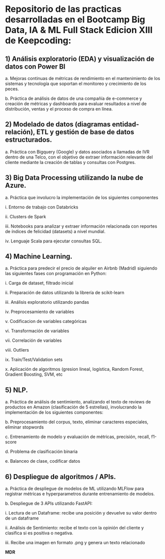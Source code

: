 
# Repositorio de las practicas desarrolladas en el Bootcamp Big Data, IA & ML Full Stack Edicion XIII de Keepcoding:

## 1)	Análisis exploratorio (EDA) y visualización de datos con Power BI

  a.	Mejoras continuas de métricas de rendimiento en el mantenimiento de los sistemas y tecnología que soportan el monitoreo y crecimiento de los peces.

  b.	Práctica de análisis de datos de una compañía de e-commerce y creación de métricas y dashboards para evaluar resultados a nivel de distribución, ventas y el proceso de compra en línea.

## 2)	Modelado de datos (diagramas entidad-relación), ETL y gestión de base de datos estructurados. 

  a.	Práctica con Bigquery (Google) y datos asociados a llamadas de IVR dentro de una Telco, con el objetivo de extraer información relevante del cliente mediante la creación de tablas y consultas con Postgres. 


## 3)	Big Data Processing utilizando la nube de Azure. 

  a.	Práctica que involucro la implementación de los siguientes componentes
  
  i.	Entorno de trabajo con Databricks
  
  ii.	Clusters de Spark
  
  iii.	Notebooks para analizar y extraer información relacionada con reportes de índices de felicidad (datasets) a nivel mundial. 
  
  iv.	Lenguaje Scala para ejecutar consultas SQL. 

## 4)	Machine Learning. 

  a.	Práctica para predecir el precio de alquiler en Airbnb (Madrid) siguiendo las siguientes fases con programación en Python:
  
  i.	Carga de dataset, filtrado inicial
  
  ii.	Preparación de datos utilizando la librería de scikit-learn
  
  iii.	Análisis exploratorio utilizando pandas
  
  iv.	Preprocesamiento de variables
  
  v.	Codificacion de variables categóricas
 
  vi.	Transformación de variables
 
  vii.	Correlación de variables
  
  viii.	Outliers
  
  ix.	Train/Test/Validation sets
  
  x.	Aplicación de algoritmos (gresion lineal, logística, Random Forest, Gradient Boosting, SVM, etc

## 5)	NLP. 

  a.	Práctica de análisis de sentimiento, analizando el texto de reviews de productos en Amazon (clasificación de 5 estrellas), involucrando la implementación de los siguientes componentes:

  b.	Preprocesamiento del corpus, texto, eliminar caracteres especiales, eliminar stopwords

  c.	Entrenamiento de modelo y evaluación de métricas, precisión, recall, f1-score

  d.	Problema de clasificación binaria

  e.	Balanceo de clase, codificar datos

## 6)	Despliegue de algoritmos / APIs. 

  a.	Práctica de despliegue de modelos de ML utilizando MLFlow para registrar métricas e hyperparametros durante entrenamiento de modelos.

  b.	Despliegue de 3 APIs utilizando FastAPI:
  
  i.	Lectura de un Dataframe: recibe una posición y devuelve su valor dentro de un dataframe
  
  ii.	Análisis de Sentimiento: recibe el texto con la opinión del cliente y clasifica si es positiva o negativa.
  
  iii.	Recibe una imagen en formato .png y genera un texto relacionado
  

**MDR**
